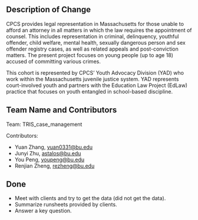 ## Description of Change

CPCS provides legal representation in Massachusetts for those unable to afford an attorney in all matters in which the law requires the appointment of counsel. This includes representation in criminal, delinquency, youthful offender, child welfare, mental health, sexually dangerous person and sex offender registry cases, as well as related appeals and post-conviction matters. The present project focuses on young people (up to age 18) accused of committing various crimes.

This cohort is represented by CPCS’ Youth Advocacy Division (YAD) who work within the Massachusetts juvenile justice system. YAD represents court-involved youth and partners with the Education Law Project (EdLaw) practice that focuses on youth entangled in school-based discipline. 


## Team Name and Contributors

Team: TRIS_case_management  

Contributors:  
- Yuan Zhang, yuan0331@bu.edu  
- Junyi Zhu, astalos@bu.edu  
- You Peng, youpeng@bu.edu  
- Renjian Zheng, rezheng@bu.edu   

## Done

- Meet with clients and try to get the data (did not get the data).
- Summarize runsheets provided by clients.
- Answer a key question.
